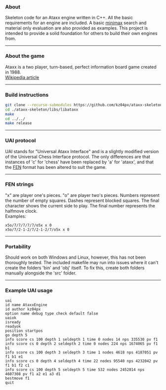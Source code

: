 
### About
Skeleton code for an Ataxx engine written in C++. All the basic requirements for an engine are included. A basic [minimax](https://en.wikipedia.org/wiki/Negamax) search and material only evaluation are also provided as examples. This project is intended to provide a solid foundation for others to build their own engines from.

---
### About the game
Ataxx is a two player, turn-based, perfect information board game created in 1988.<br/>
[Wikipedia article](https://en.wikipedia.org/wiki/Ataxx)

---
### Build instructions
```bash
git clone --recurse-submodules https://github.com/kz04px/ataxx-skeleton
cd ./ataxx-skeleton/libs/libataxx
make
cd ../../
make release
```

---
### UAI protocol
UAI stands for "Universal Ataxx Interface" and is a slightly modified version of the Universal Chess Interface protocol.
The only differences are that instances of 'c' for 'chess' have been replaced by 'a' for 'ataxx', and that the [FEN](https://en.wikipedia.org/wiki/Forsyth–Edwards_Notation) format has been altered to suit the game.

---
### FEN strings
"x" are player one's pieces. "o" are player two's pieces. Numbers represent the number of empty squares. Dashes represent blocked squares. The final character shows the current side to play. The final number represents the halfmove clock.<br/>
Examples:
```
x5o/7/7/7/7/7/o5x x 0
x5o/7/2-1-2/7/2-1-2/7/o5x x 0
```

---
### Portability
Should work on both Windows and Linux, however, this has not been thoroughly tested. The included makefile may run into issues where it can't create the folders 'bin' and 'obj' itself. To fix this, create both folders manually alongside the 'src' folder.

---
### Example UAI usage
```
uai
id name AtaxxEngine
id author kz04px
option name debug type check default false
uaiok
isready
readyok
position startpos
go depth 5
info score cs 100 depth 1 seldepth 1 time 0 nodes 14 nps 335530 pv f1
info score cs 0 depth 2 seldepth 2 time 0 nodes 224 nps 1674065 pv f1 b1
info score cs 100 depth 3 seldepth 3 time 1 nodes 4618 nps 4187051 pv f1 b1 e1
info score cs 0 depth 4 seldepth 4 time 22 nodes 95540 nps 4232042 pv f1 b1 f2 c1
info score cs 100 depth 5 seldepth 5 time 532 nodes 2452814 nps 4607308 pv f1 a2 e1 a3 d1
bestmove f1
quit
```
